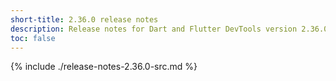 ```yaml
---
short-title: 2.36.0 release notes
description: Release notes for Dart and Flutter DevTools version 2.36.0.
toc: false
---
```


{% include ./release-notes-2.36.0-src.md %}

